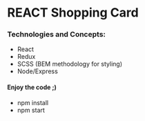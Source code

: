 # REACT Shopping Card

### Technologies and Concepts:
- React
- Redux
- SCSS (BEM methodology for styling)
- Node/Express


#### Enjoy the code ;)
- npm install
- npm start
